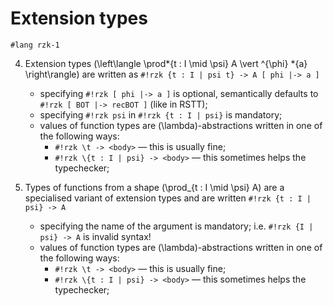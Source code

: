 # Extension types

```rzk
#lang rzk-1
```

4. Extension types \(\left\langle \prod*{t : I \mid \psi} A \vert ^{\phi} *{a} \right\rangle\) are written as `#!rzk {t : I | psi t} -> A [ phi |-> a ]`

   - specifying `#!rzk [ phi |-> a ]` is optional, semantically defaults to `#!rzk [ BOT |-> recBOT ]` (like in RSTT);
   - specifying `#!rzk psi` in `#!rzk {t : I | psi}` is mandatory;
   - values of function types are \(\lambda\)-abstractions written in one of the following ways:
     - `#!rzk \t -> <body>` — this is usually fine;
     - `#!rzk \{t : I | psi} -> <body>` — this sometimes helps the typechecker;

5. Types of functions from a shape \(\prod\_{t : I \mid \psi} A\) are a specialised variant of extension types and are written `#!rzk {t : I | psi} -> A`
   - specifying the name of the argument is mandatory; i.e. `#!rzk {I | psi} -> A` is invalid syntax!
   - values of function types are \(\lambda\)-abstractions written in one of the following ways:
     - `#!rzk \t -> <body>` — this is usually fine;
     - `#!rzk \{t : I | psi} -> <body>` — this sometimes helps the typechecker;

[^1]: Emily Riehl & Michael Shulman. _A type theory for synthetic ∞-categories._ Higher Structures 1(1), 147-224. 2017. <https://arxiv.org/abs/1705.07442>
